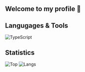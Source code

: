 ## Welcome to my profile 👋
<!-- [![Discord Presence](https://lanyard.cnrad.dev/api/758717520525000794?bg=121613&showDisplayName=true&hideStatus=true&borderRadius=8px)](https://oneheka.com/) -->
## Langugages & Tools
![TypeScript](https://shields.io/badge/-TypeScript-090909?style=for-the-badge&logo=typescript)

## Statistics
![Top](https://github-readme-stats.vercel.app/api?username=oneheka&show_icons=true&theme=merko)
![Langs](https://github-readme-stats.vercel.app/api/top-langs/?username=oneheka&layout=compact&theme=merko)
